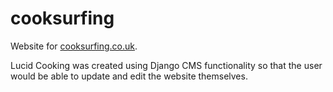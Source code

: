 # cooksurfing

Website for [cooksurfing.co.uk](http://cooksurfing.co.uk).

Lucid Cooking was created using Django CMS functionality so that the user would be able to update and edit the website themselves.
